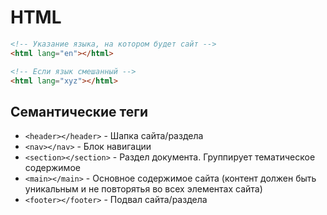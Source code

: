 # HTML


```html
<!-- Указание языка, на котором будет сайт -->
<html lang="en"></html>

<!-- Если язык смешанный -->
<html lang="xyz"></html>
```

## Семантические теги

* `<header></header>` - Шапка сайта/раздела
* `<nav></nav>` - Блок навигации
* `<section></section>` - Раздел документа. Группирует тематическое содержимое
* `<main></main>` - Основное содержимое сайта (контент должен быть уникальным и не повторятья во всех элементах сайта)
* `<footer></footer>` - Подвал сайта/раздела